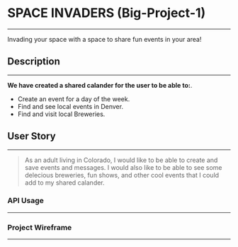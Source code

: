 # SPACE INVADERS (Big-Project-1)   

---------------------------------------------

Invading your space with a space to share fun events in your area!


##  Description 

_____________________________________________

__We have created a shared calander for the user to be able to:__.

 - Create an event for a day of the week. 
 - Find and see local events in Denver.
 - Find and visit local Breweries.


## User Story 

_____________________________________________

> As an adult living in Colorado, I would like to be able to create and save events and messages. I would also like to be able to see some delecious breweries, fun shows,  and other cool events that I could add to my shared calander. 

### API Usage

_____________________________________________


### Project Wireframe

_____________________________________________


